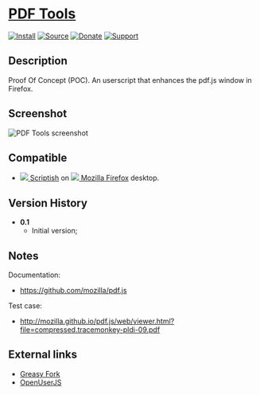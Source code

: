 # [PDF Tools](https://github.com/jerone/UserScripts/tree/master/PDF_Tools)

[![Install](https://raw.github.com/jerone/UserScripts/master/_resources/Install-button.png)](https://github.com/jerone/UserScripts/raw/master/PDF_Tools/PDF_Tools.user.js)
[![Source](https://raw.github.com/jerone/UserScripts/master/_resources/Source-button.png)](https://github.com/jerone/UserScripts/blob/master/PDF_Tools/PDF_Tools.user.js)
[![Donate](https://raw.github.com/jerone/UserScripts/master/_resources/Donate-button.png)](https://www.paypal.com/cgi-bin/webscr?cmd=_s-xclick&hosted_button_id=VCYMHWQ7ZMBKW)
[![Support](https://raw.github.com/jerone/UserScripts/master/_resources/Support-button.png)](https://github.com/jerone/UserScripts/issues)

## Description

Proof Of Concept (POC).
An userscript that enhances the pdf.js window in Firefox.

## Screenshot

![PDF Tools screenshot](https://github.com/jerone/UserScripts/raw/master/PDF_Tools/screenshot.jpg)

## Compatible

-   [![](https://raw.github.com/jerone/UserScripts/master/_resources/Scriptish.png) Scriptish](https://addons.mozilla.org/firefox/addon/scriptish/) on [![](https://raw.github.com/jerone/UserScripts/master/_resources/Firefox.png) Mozilla Firefox](http://www.mozilla.org/en-US/firefox/fx/#desktop) desktop.

## Version History

-   **0.1**
    -   Initial version;

## Notes

Documentation:

-   https://github.com/mozilla/pdf.js

Test case:

-   http://mozilla.github.io/pdf.js/web/viewer.html?file=compressed.tracemonkey-pldi-09.pdf

## External links

-   [Greasy Fork](https://greasyfork.org/scripts/6263-pdf-tools)
-   [OpenUserJS](https://openuserjs.org/scripts/jerone/PDF_Tools)
